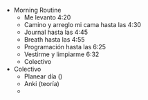 * Morning Routine
	* Me levanto 4:20
	* Camino y arreglo mi cama hasta las 4:30
	* Journal hasta las 4:45
	* Breath hasta las 4:55
	* Programación hasta las 6:25
	* Vestirme y limpiarme 6:32
	* Colectivo 
* Colectivo 
	* Planear día () 
	* Anki (teoría)
	* 